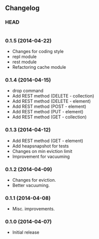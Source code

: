 ## Changelog

### HEAD

```
```

### 0.1.5 (2014-04-22)

* Changes for coding style
* repl module
* rest module
* Refactoring cache module

### 0.1.4 (2014-04-15)

* drop command
* Add REST method (DELETE - collection)
* Add REST method (DELETE - element)
* Add REST method (POST - element)
* Add REST method (PUT - element)
* Add REST method (GET - collection)

### 0.1.3 (2014-04-12)

* Add REST method (GET - element)
* Add heapsnapshot for tests
* Changes on min eviction limit
* Improvement for vacuuming

### 0.1.2 (2014-04-09)

* Changes for eviction.
* Better vacuuming.

### 0.1.1 (2014-04-08)

* Misc. improvements.

### 0.1.0 (2014-04-07)

* Initial release